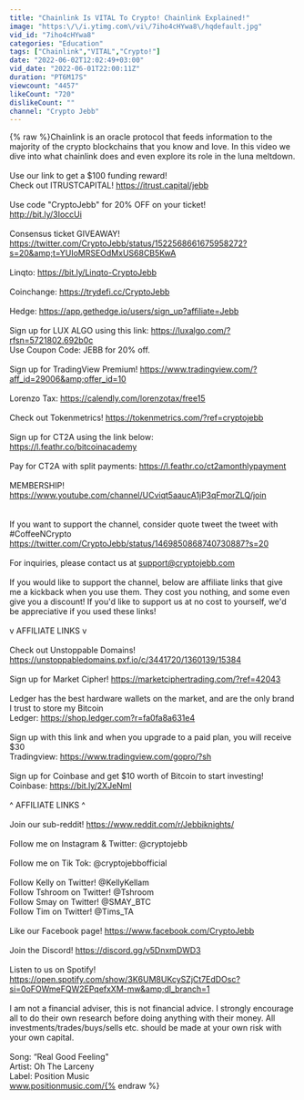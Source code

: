 ```yaml
---
title: "Chainlink Is VITAL To Crypto! Chainlink Explained!"
image: "https:\/\/i.ytimg.com\/vi\/7iho4cHYwa8\/hqdefault.jpg"
vid_id: "7iho4cHYwa8"
categories: "Education"
tags: ["Chainlink","VITAL","Crypto!"]
date: "2022-06-02T12:02:49+03:00"
vid_date: "2022-06-01T22:00:11Z"
duration: "PT6M17S"
viewcount: "4457"
likeCount: "720"
dislikeCount: ""
channel: "Crypto Jebb"
---
```

{% raw %}Chainlink is an oracle protocol that feeds information to the majority of the crypto blockchains that you know and love. In this video we dive into what chainlink does and even explore its role in the luna meltdown.  <br /><br />Use our link to get a $100 funding reward!<br />Check out ITRUSTCAPITAL! <a rel="nofollow" target="blank" href="https://itrust.capital/jebb">https://itrust.capital/jebb</a><br /><br />Use code &quot;CryptoJebb&quot; for 20% OFF on your ticket!<br /><a rel="nofollow" target="blank" href="http://bit.ly/3IoccUi">http://bit.ly/3IoccUi</a><br /><br />Consensus ticket GIVEAWAY!<br /><a rel="nofollow" target="blank" href="https://twitter.com/CryptoJebb/status/1522568661675958272?s=20&amp;t=YUIoMRSEOdMxUS68CB5KwA">https://twitter.com/CryptoJebb/status/1522568661675958272?s=20&amp;t=YUIoMRSEOdMxUS68CB5KwA</a><br /><br />Linqto: <a rel="nofollow" target="blank" href="https://bit.ly/Linqto-CryptoJebb">https://bit.ly/Linqto-CryptoJebb</a><br /><br />Coinchange: <a rel="nofollow" target="blank" href="https://trydefi.cc/CryptoJebb">https://trydefi.cc/CryptoJebb</a><br /><br />Hedge: <a rel="nofollow" target="blank" href="https://app.gethedge.io/users/sign_up?affiliate=Jebb">https://app.gethedge.io/users/sign_up?affiliate=Jebb</a><br /><br />Sign up for LUX ALGO using this link: <a rel="nofollow" target="blank" href="https://luxalgo.com/?rfsn=5721802.692b0c">https://luxalgo.com/?rfsn=5721802.692b0c</a><br />Use Coupon Code: JEBB for 20% off.<br /><br />Sign up for TradingView Premium! <a rel="nofollow" target="blank" href="https://www.tradingview.com/?aff_id=29006&amp;offer_id=10">https://www.tradingview.com/?aff_id=29006&amp;offer_id=10</a><br /><br />Lorenzo Tax: <a rel="nofollow" target="blank" href="https://calendly.com/lorenzotax/free15">https://calendly.com/lorenzotax/free15</a><br /><br />Check out Tokenmetrics! <a rel="nofollow" target="blank" href="https://tokenmetrics.com/?ref=cryptojebb">https://tokenmetrics.com/?ref=cryptojebb</a><br /><br />Sign up for CT2A using the link below:<br /><a rel="nofollow" target="blank" href="https://l.feathr.co/bitcoinacademy">https://l.feathr.co/bitcoinacademy</a><br /><br />Pay for CT2A with split payments: <a rel="nofollow" target="blank" href="https://l.feathr.co/ct2amonthlypayment">https://l.feathr.co/ct2amonthlypayment</a><br /><br />MEMBERSHIP! <a rel="nofollow" target="blank" href="https://www.youtube.com/channel/UCviqt5aaucA1jP3qFmorZLQ/join">https://www.youtube.com/channel/UCviqt5aaucA1jP3qFmorZLQ/join</a><br /><br /><br />If you want to support the channel, consider quote tweet the tweet with #CoffeeNCrypto <a rel="nofollow" target="blank" href="https://twitter.com/CryptoJebb/status/1469850868740730887?s=20">https://twitter.com/CryptoJebb/status/1469850868740730887?s=20</a><br /><br />For inquiries, please contact us at support@cryptojebb.com<br /><br />If you would like to support the channel, below are affiliate links that give me a kickback when you use them. They cost you nothing, and some even give you a discount! If you'd like to support us at no cost to yourself, we'd be appreciative if you used these links!<br /><br />v AFFILIATE LINKS v<br /><br />Check out Unstoppable Domains! <a rel="nofollow" target="blank" href="https://unstoppabledomains.pxf.io/c/3441720/1360139/15384">https://unstoppabledomains.pxf.io/c/3441720/1360139/15384</a><br /><br />Sign up for Market Cipher! <a rel="nofollow" target="blank" href="https://marketciphertrading.com/?ref=42043">https://marketciphertrading.com/?ref=42043</a><br /><br />Ledger has the best hardware wallets on the market, and are the only brand I trust to store my Bitcoin<br />Ledger: <a rel="nofollow" target="blank" href="https://shop.ledger.com?r=fa0fa8a631e4">https://shop.ledger.com?r=fa0fa8a631e4</a><br /><br />Sign up with this link and when you upgrade to a paid plan, you will receive $30<br />Tradingview: <a rel="nofollow" target="blank" href="https://www.tradingview.com/gopro/?sh">https://www.tradingview.com/gopro/?sh</a><br /><br />Sign up for Coinbase and get $10 worth of Bitcoin to start investing!<br />Coinbase: <a rel="nofollow" target="blank" href="https://bit.ly/2XJeNml">https://bit.ly/2XJeNml</a><br /><br />^ AFFILIATE LINKS ^<br /><br />Join our sub-reddit! <a rel="nofollow" target="blank" href="https://www.reddit.com/r/Jebbiknights/">https://www.reddit.com/r/Jebbiknights/</a><br /><br />Follow me on Instagram &amp; Twitter: @cryptojebb<br /><br />Follow me on Tik Tok: @cryptojebbofficial<br /><br />Follow Kelly on Twitter! @KellyKellam<br />Follow Tshroom on Twitter! @Tshroom   <br />Follow Smay on Twitter! @SMAY_BTC<br />Follow Tim on Twitter! @Tims_TA<br /><br />Like our Facebook page! <a rel="nofollow" target="blank" href="https://www.facebook.com/CryptoJebb">https://www.facebook.com/CryptoJebb</a><br /><br />Join the Discord! <a rel="nofollow" target="blank" href="https://discord.gg/v5DnxmDWD3">https://discord.gg/v5DnxmDWD3</a><br /><br />Listen to us on Spotify! <a rel="nofollow" target="blank" href="https://open.spotify.com/show/3K6UM8UKcySZjCt7EdDOsc?si=0oFOWmeFQW2EPqefxXM-mw&amp;dl_branch=1">https://open.spotify.com/show/3K6UM8UKcySZjCt7EdDOsc?si=0oFOWmeFQW2EPqefxXM-mw&amp;dl_branch=1</a><br /><br />I am not a financial adviser, this is not financial advice. I strongly encourage all to do their own research before doing anything with their money. All investments/trades/buys/sells etc. should be made at your own risk with your own capital.<br /><br />Song: “Real Good Feeling&quot;<br />Artist: Oh The Larceny<br />Label: Position Music<br />www.positionmusic.com/{% endraw %}
